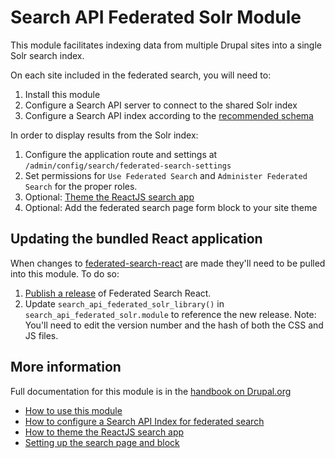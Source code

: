 # Search API Federated Solr Module

This module facilitates indexing data from multiple Drupal sites into a single Solr search index.

On each site included in the federated search, you will need to:

1. Install this module
2. Configure a Search API server to connect to the shared Solr index
3. Configure a Search API index according to the [recommended schema](https://www.drupal.org/docs/8/modules/search-api-federated-solr/federated-search-schema)

In order to display results from the Solr index:

1. Configure the application route and settings at `/admin/config/search/federated-search-settings`
2. Set permissions for `Use Federated Search` and `Administer Federated Search` for the proper roles.
3. Optional: [Theme the ReactJS search app](https://www.drupal.org/docs/7/modules/search-api-federated-solr/search-api-federated-solr-module/theming-the-reactjs-search)
4. Optional: Add the federated search page form block to your site theme

## Updating the bundled React application

When changes to [federated-search-react](https://github.com/palantirnet/federated-search-react/) are made they'll need to be pulled into this module. To do so:

1. [Publish a release](https://github.com/palantirnet/federated-search-react#publishing-releases) of Federated Search React.
2. Update `search_api_federated_solr_library()` in `search_api_federated_solr.module` to reference the new release. Note: You'll need to edit the version number and the hash of both the CSS and JS files.

## More information

Full documentation for this module is in the [handbook on Drupal.org](https://www.drupal.org/docs/7/modules/search-api-federated-solr/search-api-federated-solr-module)

* [How to use this module](https://www.drupal.org/docs/7/modules/search-api-federated-solr/search-api-federated-solr-module/intro-install-configure)
* [How to configure a Search API Index for federated search](https://www.drupal.org/docs/8/modules/search-api-federated-solr/federated-search-schema)
* [How to theme the ReactJS search app](https://www.drupal.org/docs/7/modules/search-api-federated-solr/search-api-federated-solr-module/theming-the-reactjs-search)
* [Setting up the search page and block](https://www.drupal.org/docs/7/modules/search-api-federated-solr/search-api-federated-solr-module/setting-up-the-search-page)
